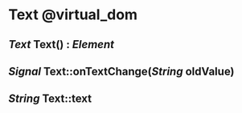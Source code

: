 Text @virtual_dom
=================

*Text* Text() : *Element*
-------------------------

*Signal* Text::onTextChange(*String* oldValue)
----------------------------------------------

*String* Text::text
-------------------

